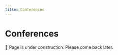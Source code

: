 ```yaml
---
title: Conferences
---
```


# Conferences

:construction: Page is under construction. Please come back later.